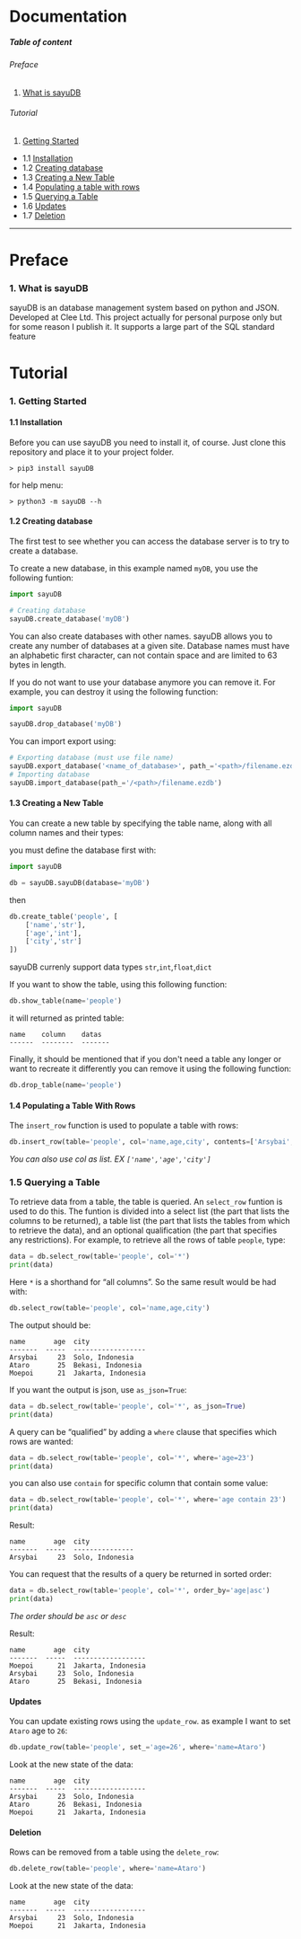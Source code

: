 # Documentation

##### Table of content
###### Preface
1. [What is sayuDB](#1_What_is_sayuDB_18)

###### Tutorial
1. [Getting Started](#1-getting-started)
- 1.1 [Installation](#11-installation)
- 1.2 [Creating database](#12-creating-database)
- 1.3 [Creating a New Table](#13-creating-a-new-table)
- 1.4 [Populating a table with rows](#14-pupulating-a-table-with-rows)
- 1.5 [Querying a Table](#15-querying-a-table)
- 1.6 [Updates](#updates)
- 1.7 [Deletion](#17-deletion)

---
# Preface
### 1. What is sayuDB
sayuDB is an database management system based on python and JSON. Developed at Clee Ltd. This project actually for personal purpose only but for some reason I publish it.
It supports a large part of the SQL standard feature

# Tutorial
### 1. Getting Started
#### 1.1 Installation
Before you can use sayuDB you need to install it, of course.
Just clone this repository and place it to your project folder.
```shell
> pip3 install sayuDB
```
for help menu:
```shell
> python3 -m sayuDB --h
```

#### 1.2 Creating database
The first test to see whether you can access the database server is to try to create a database.

To create a new database, in this example named `myDB`, you use the following funtion:
```python
import sayuDB

# Creating database
sayuDB.create_database('myDB')
```
You can also create databases with other names. sayuDB allows you to create any number of databases at a given site. Database names must have an alphabetic first character, can not contain space and are limited to 63 bytes in length.

If you do not want to use your database anymore you can remove it. For example, you can destroy it using the following function:
```python
import sayuDB

sayuDB.drop_database('myDB')
```

You can import export using:
```python
# Exporting database (must use file name)
sayuDB.export_database('<name_of_database>', path_='<path>/filename.ezdb')
# Importing database
sayuDB.import_database(path_='/<path>/filename.ezdb')
```

#### 1.3 Creating a New Table
You can create a new table by specifying the table name, along with all column names and their types:

you must define the database first with:
```python
import sayuDB

db = sayuDB.sayuDB(database='myDB')
```

then
```python
db.create_table('people', [
    ['name','str'],
    ['age','int'],
    ['city','str']
])
```
sayuDB currenly support data types `str`,`int`,`float`,`dict`

If you want to show the table, using this following function:
```python
db.show_table(name='people')
```
it will returned as printed table:
```shell
name    column    datas
------  --------  -------
```

Finally, it should be mentioned that if you don't need a table any longer or want to recreate it differently you can remove it using the following function:
```python
db.drop_table(name='people')
```

#### 1.4 Populating a Table With Rows
The `insert_row` function is used to populate a table with rows:
```python
db.insert_row(table='people', col='name,age,city', contents=['Arsybai', 23, 'Solo, Indonesia'])
```
_You can also use col as list. EX `['name','age','city']`_

### 1.5 Querying a Table
To retrieve data from a table, the table is queried. An `select_row` funtion is used to do this. The funtion is divided into a select list (the part that lists the columns to be returned), a table list (the part that lists the tables from which to retrieve the data), and an optional qualification (the part that specifies any restrictions). For example, to retrieve all the rows of table `people`, type:
```python
data = db.select_row(table='people', col='*')
print(data)
```
Here `*` is a shorthand for “all columns”. So the same result would be had with:
```python
db.select_row(table='people', col='name,age,city')
```
The output should be:
```shell
name       age  city
-------  -----  ------------------
Arsybai     23  Solo, Indonesia
Ataro       25  Bekasi, Indonesia
Moepoi      21  Jakarta, Indonesia
```

If you want the output is json, use `as_json=True`:
```python
data = db.select_row(table='people', col='*', as_json=True)
print(data)
```

A query can be “qualified” by adding a `where` clause that specifies which rows are wanted:
```python
data = db.select_row(table='people', col='*', where='age=23')
print(data)
```
you can also use ` contain ` for specific column that contain some value:
```python
data = db.select_row(table='people', col='*', where='age contain 23')
print(data)
```
Result:
```shell
name       age  city
-------  -----  ---------------
Arsybai     23  Solo, Indonesia
```

You can request that the results of a query be returned in sorted order:
```python
data = db.select_row(table='people', col='*', order_by='age|asc')
print(data)
```
_The order should be `asc` or `desc`_

Result:
```shell
name       age  city
-------  -----  ------------------
Moepoi      21  Jakarta, Indonesia
Arsybai     23  Solo, Indonesia
Ataro       25  Bekasi, Indonesia
```

#### Updates
You can update existing rows using the `update_row`.
as example I want to set `Ataro` age to `26`:
```python
db.update_row(table='people', set_='age=26', where='name=Ataro')
```
Look at the new state of the data:
```shell
name       age  city
-------  -----  ------------------
Arsybai     23  Solo, Indonesia
Ataro       26  Bekasi, Indonesia
Moepoi      21  Jakarta, Indonesia
```

#### Deletion
Rows can be removed from a table using the `delete_row`:
```python
db.delete_row(table='people', where='name=Ataro')
```

Look at the new state of the data:
```shell
name       age  city
-------  -----  ------------------
Arsybai     23  Solo, Indonesia
Moepoi      21  Jakarta, Indonesia
```
